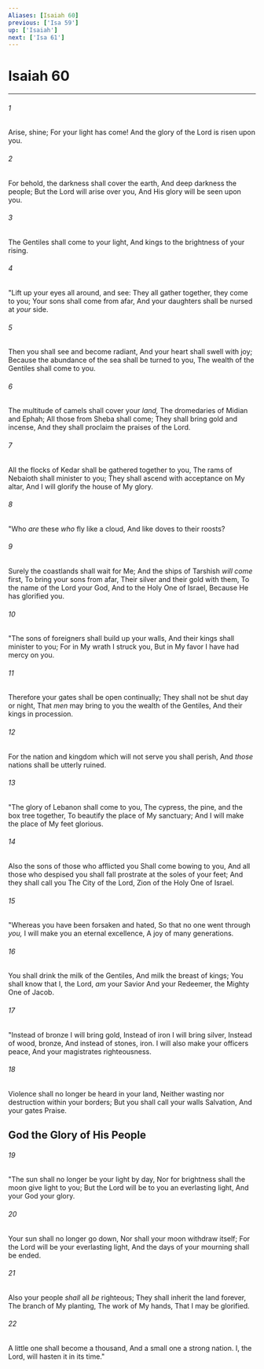 ```yaml
---
Aliases: [Isaiah 60]
previous: ['Isa 59']
up: ['Isaiah']
next: ['Isa 61']
---
```

# Isaiah 60

***


###### 1 
Arise, shine; For your light has come! And the glory of the Lord is risen upon you. 

###### 2 
For behold, the darkness shall cover the earth, And deep darkness the people; But the Lord will arise over you, And His glory will be seen upon you. 

###### 3 
The Gentiles shall come to your light, And kings to the brightness of your rising. 

###### 4 
"Lift up your eyes all around, and see: They all gather together, they come to you; Your sons shall come from afar, And your daughters shall be nursed at _your_ side. 

###### 5 
Then you shall see and become radiant, And your heart shall swell with joy; Because the abundance of the sea shall be turned to you, The wealth of the Gentiles shall come to you. 

###### 6 
The multitude of camels shall cover your _land,_ The dromedaries of Midian and Ephah; All those from Sheba shall come; They shall bring gold and incense, And they shall proclaim the praises of the Lord. 

###### 7 
All the flocks of Kedar shall be gathered together to you, The rams of Nebaioth shall minister to you; They shall ascend with acceptance on My altar, And I will glorify the house of My glory. 

###### 8 
"Who _are_ these _who_ fly like a cloud, And like doves to their roosts? 

###### 9 
Surely the coastlands shall wait for Me; And the ships of Tarshish _will come_ first, To bring your sons from afar, Their silver and their gold with them, To the name of the Lord your God, And to the Holy One of Israel, Because He has glorified you. 

###### 10 
"The sons of foreigners shall build up your walls, And their kings shall minister to you; For in My wrath I struck you, But in My favor I have had mercy on you. 

###### 11 
Therefore your gates shall be open continually; They shall not be shut day or night, That _men_ may bring to you the wealth of the Gentiles, And their kings in procession. 

###### 12 
For the nation and kingdom which will not serve you shall perish, And _those_ nations shall be utterly ruined. 

###### 13 
"The glory of Lebanon shall come to you, The cypress, the pine, and the box tree together, To beautify the place of My sanctuary; And I will make the place of My feet glorious. 

###### 14 
Also the sons of those who afflicted you Shall come bowing to you, And all those who despised you shall fall prostrate at the soles of your feet; And they shall call you The City of the Lord, Zion of the Holy One of Israel. 

###### 15 
"Whereas you have been forsaken and hated, So that no one went through _you,_ I will make you an eternal excellence, A joy of many generations. 

###### 16 
You shall drink the milk of the Gentiles, And milk the breast of kings; You shall know that I, the Lord, _am_ your Savior And your Redeemer, the Mighty One of Jacob. 

###### 17 
"Instead of bronze I will bring gold, Instead of iron I will bring silver, Instead of wood, bronze, And instead of stones, iron. I will also make your officers peace, And your magistrates righteousness. 

###### 18 
Violence shall no longer be heard in your land, Neither wasting nor destruction within your borders; But you shall call your walls Salvation, And your gates Praise.

## God the Glory of His People 

###### 19 
"The sun shall no longer be your light by day, Nor for brightness shall the moon give light to you; But the Lord will be to you an everlasting light, And your God your glory. 

###### 20 
Your sun shall no longer go down, Nor shall your moon withdraw itself; For the Lord will be your everlasting light, And the days of your mourning shall be ended. 

###### 21 
Also your people _shall_ all _be_ righteous; They shall inherit the land forever, The branch of My planting, The work of My hands, That I may be glorified. 

###### 22 
A little one shall become a thousand, And a small one a strong nation. I, the Lord, will hasten it in its time."
